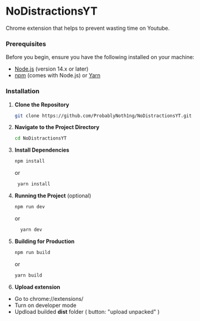 # NoDistractionsYT

Chrome extension that helps to prevent wasting time on Youtube.

### Prerequisites

Before you begin, ensure you have the following installed on your machine:

- [Node.js](https://nodejs.org/) (version 14.x or later)
- [npm](https://www.npmjs.com/) (comes with Node.js) or [Yarn](https://yarnpkg.com/)

### Installation

1. **Clone the Repository**

   ```bash
   git clone https://github.com/ProbablyNoth1ng/NoDistractionsYT.git
   ```   
2. **Navigate to the Project Directory**

   ```bash
   cd NoDistractionsYT
   ```

3. **Install Dependencies**
    
    ```bash
   npm install 
    ```
    or
   ```bash
    yarn install
    ```

0. **Running the Project** (optional)
    
    ```bash
    npm run dev
   ```
    or
   ```bash
     yarn dev
   ```

4. **Building for Production**
    
    ```bash
    npm run build 
   ```
    or
   ```bash
   yarn build
   ```
5. **Upload extension**

- Go to chrome://extensions/
- Turn on developer mode
- Updload builded **dist** folder ( button: "upload unpacked" )

